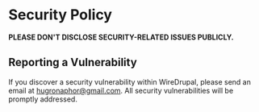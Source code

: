 # Security Policy

**PLEASE DON'T DISCLOSE SECURITY-RELATED ISSUES PUBLICLY.**

## Reporting a Vulnerability

If you discover a security vulnerability within WireDrupal, please send an email at hugronaphor@gmail.com. All security vulnerabilities will be promptly addressed.
